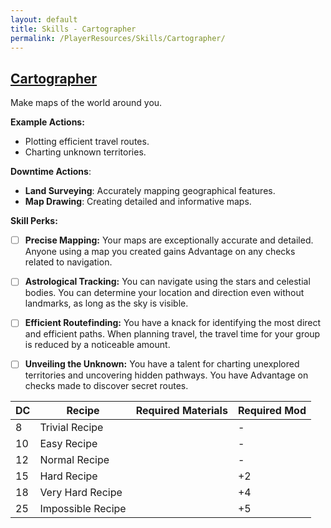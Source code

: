 ```yaml
---
layout: default
title: Skills - Cartographer
permalink: /PlayerResources/Skills/Cartographer/
---
```

## [Cartographer](#Cartographer)
Make maps of the world around you.

**Example Actions:**
- Plotting efficient travel routes.
- Charting unknown territories.

**Downtime Actions**:
- **Land Surveying**: Accurately mapping geographical features.
- **Map Drawing**: Creating detailed and informative maps.

**Skill Perks:**
- ☐ **Precise Mapping:** Your maps are exceptionally accurate and detailed. Anyone using a map you created gains Advantage on any checks related to navigation.
  
- ☐ **Astrological Tracking:** You can navigate using the stars and celestial bodies. You can determine your location and direction even without landmarks, as long as the sky is visible.
  
- ☐ **Efficient Routefinding:** You have a knack for identifying the most direct and efficient paths. When planning travel, the travel time for your group is reduced by a noticeable amount. 
  
- ☐ **Unveiling the Unknown:** You have a talent for charting unexplored territories and uncovering hidden pathways. You have Advantage on checks made to discover secret routes.

| **DC** | **Recipe**        | **Required Materials** | **Required Mod** |
| ------ | ----------------- | ---------------------- | ---------------- |
| 8      | Trivial Recipe    |                        | -                |
| 10     | Easy Recipe       |                        | -                |
| 12     | Normal Recipe     |                        | -                |
| 15     | Hard Recipe       |                        | +2               |
| 18     | Very Hard Recipe  |                        | +4               |
| 25     | Impossible Recipe |                        | +5               |